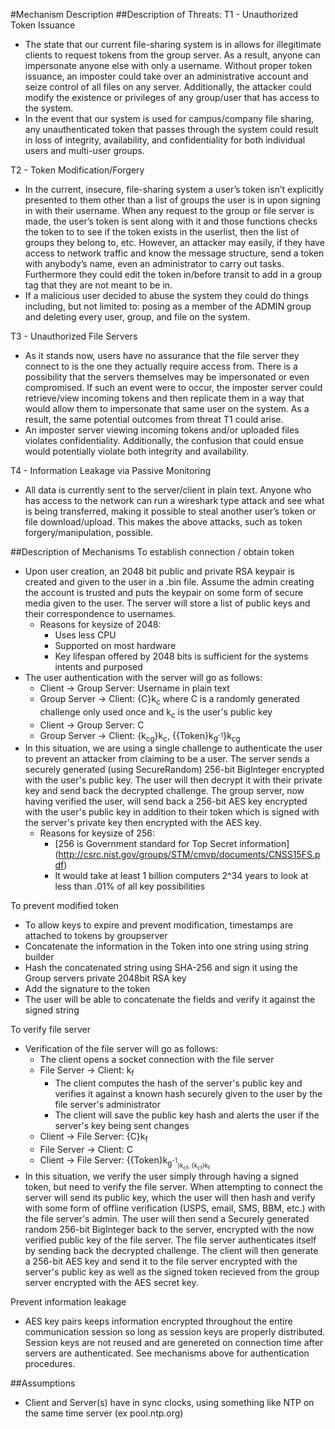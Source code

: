 #Mechanism Description
##Description of Threats:
T1 - Unauthorized Token Issuance
- The state that our current file-sharing system is in allows for illegitimate clients to request tokens from the group server. As a result, anyone can impersonate anyone else with only a username. Without proper token issuance, an imposter could take over an administrative account and seize control of all files on any server. Additionally, the attacker could modify the existence or privileges of any group/user that has access to the system. 
- In the event that our system is used for campus/company file sharing, any unauthenticated token that passes through the system could result in loss of integrity, availability, and confidentiality for both individual users and multi-user groups. 

T2 - Token Modification/Forgery
- In the current, insecure, file-sharing system a user’s token isn’t explicitly presented to them other than a list of groups the user is in upon signing in with their username. When any request to the group or file server is made, the user’s token is sent along with it and those functions checks the token to to see if the token exists in the userlist, then the list of groups they belong to, etc. However, an attacker may easily, if they have access to network traffic and know the message structure, send a token with anybody’s name, even an administrator to carry out tasks. Furthermore they could edit the token in/before transit to add in a group tag that they are not meant to be in.
- If a malicious user decided to abuse the system they could do things including, but not limited to: posing as a member of the ADMIN group and deleting every user, group, and file on the system.

T3 - Unauthorized File Servers
- As it stands now, users have no assurance that the file server they connect to is the one they actually require access from. There is a possibility that the servers themselves may be impersonated or even compromised. If such an event were to occur, the imposter server could retrieve/view incoming tokens and then replicate them in a way that would allow them to impersonate that same user on the system. As a result, the same potential outcomes from threat T1 could arise. 
- An imposter server viewing incoming tokens and/or uploaded files violates confidentiality. Additionally, the confusion that could ensue would potentially violate both integrity and availability. 

T4 - Information Leakage via Passive Monitoring
- All data is currently sent to the server/client in plain text. Anyone who has access to the network can run a wireshark type attack and see what is being transferred, making it possible to steal another user’s token or file download/upload. This makes the above attacks, such as token forgery/manipulation, possible.

##Description of Mechanisms
To establish connection / obtain token
- Upon user creation, an 2048 bit public and private RSA keypair is created and given to the user in a .bin file. Assume the admin creating the account is trusted and puts the keypair on some form of secure media given to the user. The server will store a list of public keys and their correspondence to usernames.
  - Reasons for keysize of 2048: 
    - Uses less CPU
    - Supported on most hardware
    - Key lifespan offered by 2048 bits is sufficient for the systems intents and purposed
- The user authentication with the server will go as follows:
  - Client -> Group Server: Username in plain text
  - Group Server -> Client: {C}k<sub>c</sub> where C is a randomly generated challenge only used once and k<sub>c</sub> is the user's public key
  - Client -> Group Server: C 
  - Group Server -> Client: {k<sub>cg</sub>}k<sub>c</sub>, {{Token}k<sub>g<sup>-1</sup></sub>}k<sub>cg</sub>
- In this situation, we are using a single challenge to authenticate the user to prevent an attacker from claiming to be a user. The server sends a securely generated (using SecureRandom) 256-bit BigInteger encrypted with the user's public key. The user will then decrypt it with their private key and send back the decrypted challenge. The group server, now having verified the user, will send back a 256-bit AES key encrypted with the user's public key in addition to their token which is signed with the server's private key then encrypted with the AES key.
  - Reasons for keysize of 256: 
    - [256 is Government standard for Top Secret information] (http://csrc.nist.gov/groups/STM/cmvp/documents/CNSS15FS.pdf)
    - It would take at least 1 billion computers 2^34 years to look at less than .01% of all key possibilities

To prevent modified token
- To allow keys to expire and prevent modification, timestamps are attached to tokens by groupserver
- Concatenate the information in the Token into one string using string builder
- Hash the concatenated string using SHA-256 and sign it using the Group servers private 2048bit RSA key
- Add the signature to the token
- The user will be able to concatenate the fields and verify it against the signed string


To verify file server
- Verification of the file server will go as follows:
  - The client opens a socket connection with the file server
  - File Server -> Client: k<sub>f</sub>
    - The client computes the hash of the server's public key and verifies it against a known hash securely given to the user by the file server's administrator
    - The client will save the public key hash and alerts the user if the server's key being sent changes
  - Client -> File Server: {C}k<sub>f</sub>
  - File Server -> Client: C
  - Client -> File Server: {{Token}k<sub>g<sup>-1</sup><sub>}k<sub>cf</sub>, {k<sub>cf</sub>}k<sub>f</sub>
- In this situation, we verify the user simply through having a signed token, but need to verify the file server. When attempting to connect the server will send its public key, which the user will then hash and verify with some form of offline verification (USPS, email, SMS, BBM, etc.) with the file server's admin. The user will then send a Securely generated random 256-bit BigInteger back to the server, encrypted with the now verified public key of the file server. The file server authenticates itself by sending back the decrypted challenge. The client will then generate a 256-bit AES key and send it to the file server encrypted with the server's public key as well as the signed token recieved from the group server encrypted with the AES secret key.

Prevent information leakage
- AES key pairs keeps information encrypted throughout the entire communication session so long as session keys are properly distributed. Session keys are not reused and are genereted on connection time after servers are authenticated. See mechanisms above for authentication procedures. 

##Assumptions
- Client and Server(s) have in sync clocks, using something like NTP on the same time server (ex pool.ntp.org)
